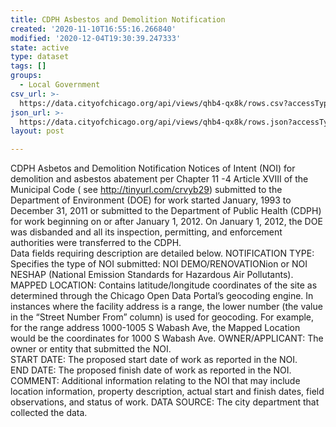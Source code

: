 ```yaml
---
title: CDPH Asbestos and Demolition Notification
created: '2020-11-10T16:55:16.266840'
modified: '2020-12-04T19:30:39.247333'
state: active
type: dataset
tags: []
groups:
  - Local Government
csv_url: >-
  https://data.cityofchicago.org/api/views/qhb4-qx8k/rows.csv?accessType=DOWNLOAD
json_url: >-
  https://data.cityofchicago.org/api/views/qhb4-qx8k/rows.json?accessType=DOWNLOAD
layout: post

---
```

CDPH Asbetos and Demolition Notification
Notices of Intent (NOI) for demolition and asbestos abatement per Chapter 11 -4  Article XVIII of the Municipal Code ( see http://tinyurl.com/crvyb29) submitted to the Department of Environment (DOE) for work started January, 1993 to December 31, 2011 or submitted to the Department of Public Health (CDPH) for work beginning on or after January 1, 2012. On January 1, 2012, the DOE was disbanded and all its inspection, permitting, and enforcement authorities were transferred to the CDPH.   
Data fields requiring description are detailed below. 
NOTIFICATION TYPE: Specifies the type of NOI submitted: NOI DEMO/RENOVATIONion or  NOI NESHAP (National Emission Standards for Hazardous Air Pollutants).   
MAPPED LOCATION: Contains latitude/longitude coordinates of the site as determined through the Chicago Open Data Portal’s geocoding engine. In instances where the facility address is a range, the lower number (the value in the “Street Number From” column) is used for geocoding. For example, for the range address 1000-1005 S Wabash Ave, the Mapped Location would be the coordinates for 1000 S Wabash Ave. 
 OWNER/APPLICANT:  The owner or entity that submitted the NOI.  
START DATE: The proposed start date of work as reported in the NOI.  
END DATE: The proposed finish date of work as reported in the NOI.  
COMMENT: Additional information relating to the NOI that may include location information, property description, actual start and finish dates, field observations, and status of work. 
DATA SOURCE: The city department that collected the data.
